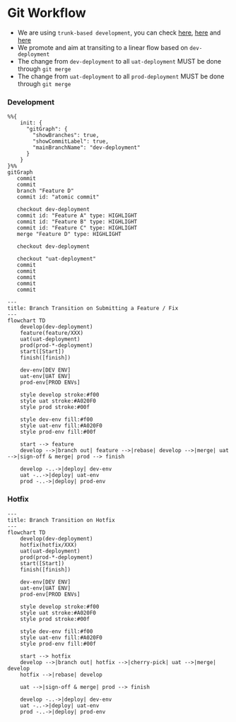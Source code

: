 # Git Workflow

- We are using `trunk-based development`, you can check [here](https://www.atlassian.com/continuous-delivery/continuous-integration/trunk-based-development "Trunk-based development - Learn why this version control management practice is common practice among DevOps teams."), [here](https://trunkbaseddevelopment.com "Trunk Based Development: Introduction") and [here](https://cloud.google.com/architecture/devops/devops-tech-trunk-based-development "Prevent merge-conflict hassles with trunk-based development practices")
- We promote and aim at transiting to a linear flow based on `dev-deployment`
- The change from `dev-deployment` to all `uat-deployment` MUST be done through `git merge`
- The change from `uat-deployment` to all `prod-deployment` MUST be done through `git merge`

### Development

```mermaid
%%{
    init: { 
      "gitGraph": {
        "showBranches": true,
        "showCommitLabel": true,
        "mainBranchName": "dev-deployment"
      }
    }
}%%
gitGraph
   commit
   commit
   branch "Feature D"
   commit id: "atomic commit"

   checkout dev-deployment
   commit id: "Feature A" type: HIGHLIGHT
   commit id: "Feature B" type: HIGHLIGHT
   commit id: "Feature C" type: HIGHLIGHT
   merge "Feature D" type: HIGHLIGHT

   checkout dev-deployment
   
   checkout "uat-deployment" 
   commit
   commit
   commit
   commit
   commit
```

```mermaid
---
title: Branch Transition on Submitting a Feature / Fix
---
flowchart TD
    develop(dev-deployment)
    feature(feature/XXX)
    uat(uat-deployment)
    prod(prod-*-deployment)
    start([Start])
    finish([finish])

    dev-env[DEV ENV]
    uat-env[UAT ENV]
    prod-env[PROD ENVs]

    style develop stroke:#f00
    style uat stroke:#A020F0
    style prod stroke:#00f

    style dev-env fill:#f00
    style uat-env fill:#A020F0
    style prod-env fill:#00f

    start --> feature
    develop -->|branch out| feature -->|rebase| develop -->|merge| uat -->|sign-off & merge| prod --> finish

    develop -..->|deploy| dev-env
    uat -..->|deploy| uat-env
    prod -..->|deploy| prod-env
```

### Hotfix
```mermaid
---
title: Branch Transition on Hotfix
---
flowchart TD
    develop(dev-deployment)
    hotfix(hotfix/XXX)
    uat(uat-deployment)
    prod(prod-*-deployment)
    start([Start])
    finish([finish])

    dev-env[DEV ENV]
    uat-env[UAT ENV]
    prod-env[PROD ENVs]

    style develop stroke:#f00
    style uat stroke:#A020F0
    style prod stroke:#00f

    style dev-env fill:#f00
    style uat-env fill:#A020F0
    style prod-env fill:#00f

    start --> hotfix
    develop -->|branch out| hotfix -->|cherry-pick| uat -->|merge| develop
    hotfix -->|rebase| develop

    uat -->|sign-off & merge| prod --> finish

    develop -..->|deploy| dev-env
    uat -..->|deploy| uat-env
    prod -..->|deploy| prod-env
```
